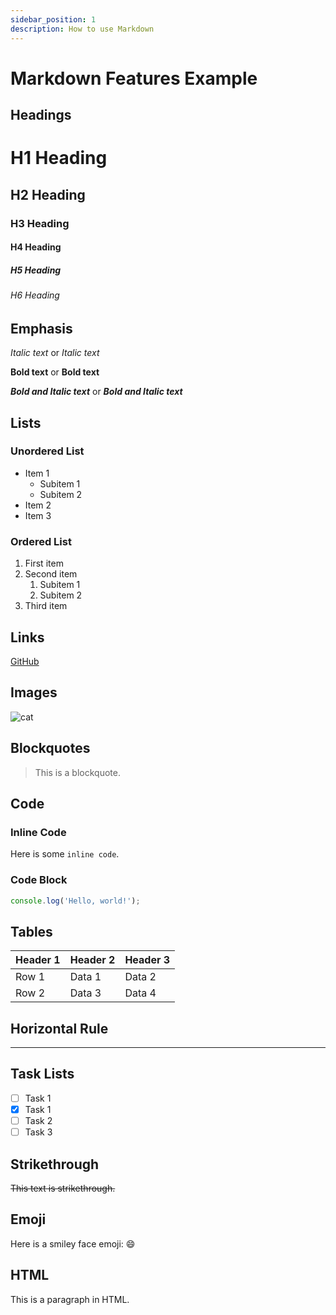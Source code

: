 ```yaml
---
sidebar_position: 1
description: How to use Markdown 
---
```


# Markdown Features Example

## Headings

# H1 Heading

## H2 Heading

### H3 Heading

#### H4 Heading

##### H5 Heading

###### H6 Heading

## Emphasis

*Italic text* or _Italic text_

**Bold text** or __Bold text__

***Bold and Italic text*** or ___Bold and Italic text___

## Lists

### Unordered List

- Item 1
    - Subitem 1
    - Subitem 2
- Item 2
- Item 3

### Ordered List

1. First item
2. Second item
    1. Subitem 1
    2. Subitem 2
3. Third item

## Links

[GitHub](https://github.com)

## Images

![cat](../image/cat.jpeg)

## Blockquotes

> This is a blockquote.

## Code

### Inline Code

Here is some `inline code`.

### Code Block

```javascript
console.log('Hello, world!');
``` 

## Tables

| Header 1 | Header 2 | Header 3 |
|----------|----------|----------|
| Row 1    | Data 1   | Data 2   |
| Row 2    | Data 3   | Data 4   |

## Horizontal Rule

---

## Task Lists
- [ ] Task 1 
- [x] Task 1
- [ ] Task 2
- [ ] Task 3

## Strikethrough

~~This text is strikethrough.~~

## Emoji

Here is a smiley face emoji: 😄

## HTML

<p>This is a paragraph in HTML.</p>
